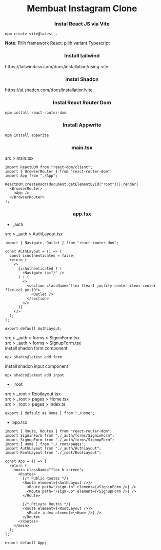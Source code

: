 <h1 align="center">Membuat Instagram Clone</h1>

<h3 align="center">Instal React JS via Vite</h3>  

```
npm create vite@latest .
```
**Note:** Pilih framework React, pilih variant Typescript

<h3 align="center">Install tailwind</h3>
https://tailwindcss.com/docs/installation/using-vite

<h3 align="center">Instal Shadcn</h3>
https://ui.shadcn.com/docs/installation/vite

<h3 align="center">Instal React Router Dom</h3>

```
npm install react-router-dom
```

<h3 align="center">Install Appwrite</h3>

```
npm install appwrite
```

<h3 align="center">main.tsx</h3>
src > main.tsx

```
import ReactDOM from "react-dom/client";
import { BrowserRouter } from "react-router-dom";
import App from "./App";

ReactDOM.createRoot(document.getElementById("root")!).render(
  <BrowserRouter>
    <App />
  </BrowserRouter>
);
```

<h3 align="center">app.tsx</h3>

- _auth

src > _auth > AuthLayout.tsx  

```
import { Navigate, Outlet } from "react-router-dom";

const AuthLayout = () => {
  const isAuthenticated = false;
  return (
    <>
      {isAuthenticated ? (
        <Navigate to="/" />
      ) : (
        <>
          <section className="flex flex-1 justify-center items-center flex-col py-10">
            <Outlet />
          </section>
        </>
      )}
    </>
  );
};

export default AuthLayout;
```
src > _auth > forms > SigninForm.tsx  
src > _auth > forms > SignupForm.tsx  
install shadcn form component
```
npx shadcn@latest add form
```
install shadcn input component
```
npx shadcn@latest add input
```

- _root

src > _root > Rootlayout.tsx  
src > _root > pages > Home.tsx  
src > _root > pages > index.ts
```
export { default as Home } from "./Home";
```
- app.tsx

```
import { Route, Routes } from "react-router-dom";
import SigninForm from "./_auth/forms/SigninForm";
import SignupForm from "./_auth/forms/SignupForm";
import { Home } from "./_root/pages";
import AuthLayout from "./_auth/AuthLayout";
import RootLayout from "./_root/RootLayout";

const App = () => {
  return (
    <main className="flex h-screen">
      <Routes>
        {/* Public Routes */}
        <Route element={<AuthLayout />}>
          <Route path="/sign-in" element={<SigninForm />} />
          <Route path="/sign-up" element={<SignupForm />} />
        </Route>

        {/* Private Routes */}
        <Route element={<RootLayout />}>
          <Route index element={<Home />} />
        </Route>
      </Routes>
    </main>
  );
};

export default App;
```
